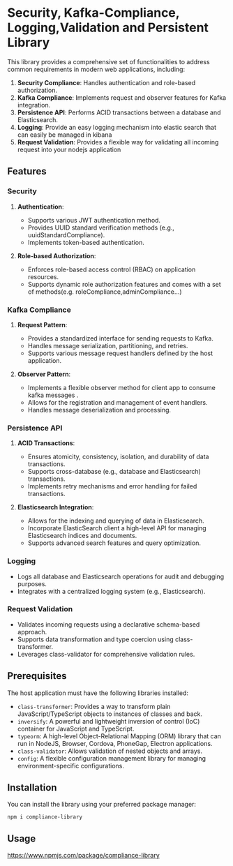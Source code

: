 # Security, Kafka-Compliance, Logging,Validation and Persistent Library

This library provides a comprehensive set of functionalities to address common requirements in modern web applications, including:

1. **Security Compliance**: Handles authentication and role-based authorization.
2. **Kafka Compliance**: Implements request and observer features for Kafka integration.
3. **Persistence API**: Performs ACID transactions between a database and Elasticsearch.
4. **Logging**: Provide an easy logging mechanism into elastic search that can easily be managed in kibana
5. **Request Validation**: Provides a flexible way for validating all incoming request into your nodejs application

## Features

### Security

1. **Authentication**:
   - Supports various JWT authentication method.
   - Provides UUID standard verification methods (e.g., uuidStandardCompliance).
   - Implements  token-based authentication.

2. **Role-based Authorization**:
   - Enforces role-based access control (RBAC) on application resources.
   - Supports dynamic role authorization features and comes with a set of methods(e.g. roleCompliance,adminCompliance...)

### Kafka Compliance

1. **Request Pattern**:
   - Provides a standardized interface for sending requests to Kafka.
   - Handles message serialization, partitioning, and retries.
   - Supports various message request handlers defined by the host application.

2. **Observer Pattern**:
   - Implements a flexible observer method for client app to consume kafka messages .
   - Allows for the registration and management of event handlers.
   - Handles message deserialization and processing.

### Persistence API

1. **ACID Transactions**:
   - Ensures atomicity, consistency, isolation, and durability of data transactions.
   - Supports cross-database (e.g., database and Elasticsearch) transactions.
   - Implements retry mechanisms and error handling for failed transactions.

2. **Elasticsearch Integration**:
   - Allows for the indexing and querying of data in Elasticsearch.
   - Incorporate ElasticSearch client a high-level API for managing Elasticsearch indices and documents.
   - Supports advanced search features and query optimization.
### Logging
   - Logs all database and Elasticsearch operations for audit and debugging purposes.
   - Integrates with a centralized logging system (e.g., Elasticsearch).

### Request Validation
   - Validates incoming requests using a declarative schema-based approach.
   - Supports data transformation and type coercion using class-transformer.
   - Leverages class-validator for comprehensive validation rules.


## Prerequisites

The host application must have the following libraries installed:

- `class-transformer`: Provides a way to transform plain JavaScript/TypeScript objects to instances of classes and back.
- `inversify`: A powerful and lightweight inversion of control (IoC) container for JavaScript and TypeScript.
- `typeorm`: A high-level Object-Relational Mapping (ORM) library that can run in NodeJS, Browser, Cordova, PhoneGap, Electron applications.
- `class-validator`: Allows validation of nested objects and arrays.
- `config`: A flexible configuration management library for managing environment-specific configurations.

## Installation

You can install the library using your preferred package manager:

```
npm i compliance-library
```
## Usage
https://www.npmjs.com/package/compliance-library
